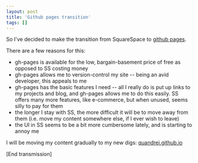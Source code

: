 ```yaml
---
layout: post
title: 'Github pages transition'
tags: []
---
```


So I've decided to make the transition from SquareSpace to [github pages](http://pages.github.com/).

There are a few reasons for this:

* gh-pages is available for the low, bargain-basement price of free as opposed to SS costing money
* gh-pages allows me to version-control my site -- being an avid developer, this appeals to me
* gh-pages has the basic features I need -- all I really do is put up links to my projects and blog, and gh-pages allows me to do this easily. SS offers many more features, like e-commerce, but when unused, seems silly to pay for them
* the longer I stay with SS, the more difficult it will be to move away from them (i.e. move my content somewhere else, if I ever wish to leave)
* the UI in SS seems to be a bit more cumbersome lately, and is starting to annoy me

I will be moving my content gradually to my new digs: [quandrei.github.io](http://quandrei.github.io/)

[End transmission]